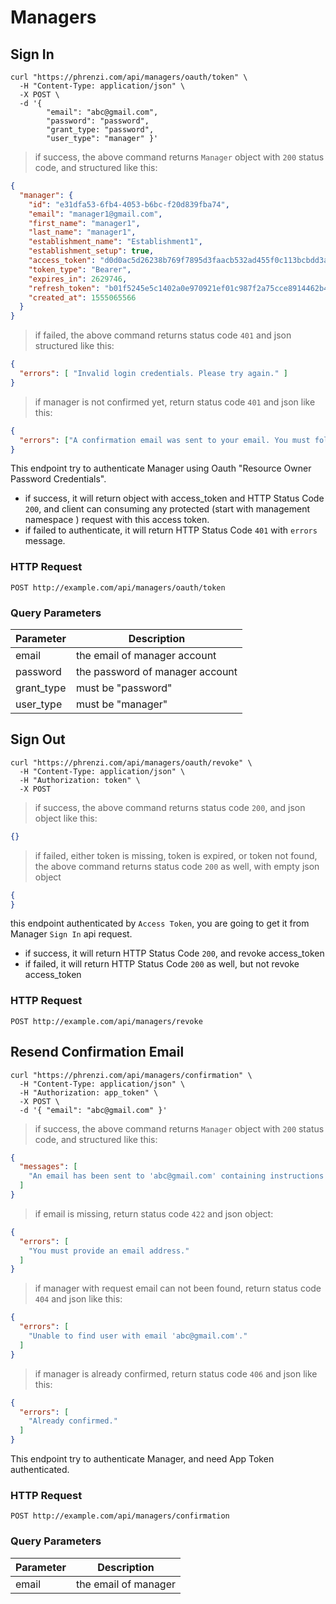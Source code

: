 # Managers

## Sign In

```shell
curl "https://phrenzi.com/api/managers/oauth/token" \
  -H "Content-Type: application/json" \
  -X POST \
  -d '{
        "email": "abc@gmail.com",
        "password": "password",
        "grant_type: "password",
        "user_type": "manager" }'
```

> if success, the above command returns `Manager` object with `200` status code, and structured like this:

```json
{
  "manager": {
    "id": "e31dfa53-6fb4-4053-b6bc-f20d839fba74",
    "email": "manager1@gmail.com",
    "first_name": "manager1",
    "last_name": "manager1",
    "establishment_name": "Establishment1",
    "establishment_setup": true,
    "access_token": "d0d0ac5d26238b769f7895d3faacb532ad455f0c113bcbdd3a92a9e585db5c38",
    "token_type": "Bearer",
    "expires_in": 2629746,
    "refresh_token": "b01f5245e5c1402a0e970921ef01c987f2a75cce8914462b41a5fffdb6a20028",
    "created_at": 1555065566
  }
}
```

> if failed, the above command returns status code `401` and json structured like this:

``` json
{
  "errors": [ "Invalid login credentials. Please try again." ]
}
```

> if manager is not confirmed yet, return status code `401` and json like this:

``` json
{
  "errors": ["A confirmation email was sent to your email. You must follow the instructions in the email before your account can be activated"]
}
```

This endpoint try to authenticate Manager using Oauth "Resource Owner Password Credentials".

* if success, it will return object with access_token and HTTP Status Code `200`, and client can consuming any protected (start with management namespace ) request with this access token.
* if failed to authenticate, it will return HTTP Status Code `401` with `errors` message.

### HTTP Request

`POST http://example.com/api/managers/oauth/token`

### Query Parameters

Parameter | Description
--------- | -----------
email | the email of manager account
password | the password of manager account
grant_type | must be "password"
user_type | must be "manager"

## Sign Out

```shell
curl "https://phrenzi.com/api/managers/oauth/revoke" \
  -H "Content-Type: application/json" \
  -H "Authorization: token" \
  -X POST
```

> if success, the above command returns status code `200`, and json object like this:

```json
{}
```

> if failed, either token is missing, token is expired, or token not found, the above command returns status code `200` as well, with empty json object

``` json
{
}
```

this endpoint authenticated by `Access Token`, you are going to get it from Manager `Sign In` api request.

* if success, it will return HTTP Status Code `200`, and revoke access_token
* if failed, it will return HTTP Status Code `200` as well, but not revoke access_token

### HTTP Request

`POST http://example.com/api/managers/revoke`

## Resend Confirmation Email

```shell
curl "https://phrenzi.com/api/managers/confirmation" \
  -H "Content-Type: application/json" \
  -H "Authorization: app_token" \
  -X POST \
  -d '{ "email": "abc@gmail.com" }'
```

> if success, the above command returns `Manager` object with `200` status code, and structured like this:

```json
{
  "messages": [
    "An email has been sent to 'abc@gmail.com' containing instructions for activate your account."
  ]
}
```


> if email is missing, return status code `422` and json object:


``` json
{
  "errors": [
    "You must provide an email address."
  ]
}
```

> if manager with request email can not been found, return status code `404` and json like this:

``` json
{
  "errors": [
    "Unable to find user with email 'abc@gmail.com'."
  ]
}
```

> if manager is already confirmed, return status code `406` and json like this:

``` json
{
  "errors": [
    "Already confirmed."
  ]
}
```

This endpoint try to authenticate Manager, and need App Token authenticated.

### HTTP Request

`POST http://example.com/api/managers/confirmation`

### Query Parameters

Parameter | Description
--------- | -----------
email | the email of manager
